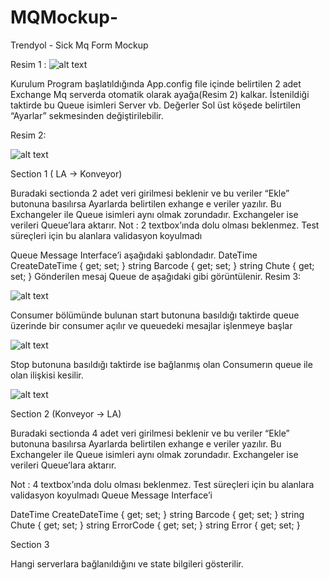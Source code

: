 # MQMockup-
Trendyol - Sick Mq Form Mockup

Resim 1 : 
![alt text](https://image.prntscr.com/image/RrTr7PLZS-2FjeC-iW8C9g.png)

Kurulum
Program başlatıldığında App.config file içinde belirtilen 2 adet Exchange Mq serverda otomatik olarak ayağa(Resim 2) kalkar. İstenildiği taktirde bu Queue isimleri Server vb. Değerler Sol üst köşede belirtilen “Ayarlar” sekmesinden değiştirilebilir.

Resim 2: 

![alt text](https://image.prntscr.com/image/rbfUd1c_TrOGWADFAMWPLw.png)


Section 1 ( LA -> Konveyor)
 
Buradaki sectionda 2 adet veri girilmesi beklenir ve bu veriler “Ekle” butonuna basılırsa Ayarlarda belirtilen exhange e veriler yazılır. Bu Exchangeler ile Queue isimleri aynı olmak zorundadır. Exchangeler ise verileri Queue’lara aktarır. 
Not : 2 textbox’ında dolu olması beklenmez. Test süreçleri için bu alanlara validasyon koyulmadı

Queue Message Interface’i aşağıdaki şablondadır.
DateTime CreateDateTime { get; set; }
       string Barcode { get; set; }
       string Chute { get; set; }
Gönderilen mesaj Queue de aşağıdaki gibi görüntülenir.
Resim 3: 

![alt text](https://image.prntscr.com/image/d-pDbNhzQuGr_PVQ7klChA.png)

Consumer bölümünde bulunan start butonuna basıldığı taktirde queue üzerinde bir consumer açılır ve queuedeki mesajlar işlenmeye başlar

![alt text](https://image.prntscr.com/image/OTyyf4EwTEmU23LFRlyozQ.png)

Stop butonuna basıldığı taktirde ise bağlanmış olan Consumerın queue ile olan ilişkisi kesilir. 

![alt text](https://image.prntscr.com/image/Ke-iIbr7QJWFvu_-RjnHDw.png)


Section 2 (Konveyor -> LA)

Buradaki sectionda 4 adet veri girilmesi beklenir ve bu veriler “Ekle” butonuna basılırsa Ayarlarda belirtilen exhange e veriler yazılır. Bu Exchangeler ile Queue isimleri aynı olmak zorundadır. Exchangeler ise verileri Queue’lara aktarır.

Not : 4 textbox’ında dolu olması beklenmez. Test süreçleri için bu alanlara validasyon koyulmadı
Queue Message Interface’i 

DateTime CreateDateTime { get; set; }
        string Barcode { get; set; }
        string Chute { get; set; }
        string ErrorCode { get; set; }
        string Error { get; set; }



Section 3 

Hangi serverlara bağlanıldığını ve state bilgileri gösterilir. 

